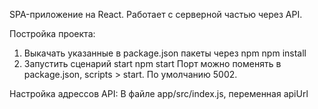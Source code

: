 SPA-приложение на React.
Работает с серверной частью через API.

Постройка проекта:
1) Выкачать указанные в package.json пакеты через npm
    npm install
2) Запустить сценарий start
    npm start
    Порт можно поменять в package.json, scripts > start. По умолчанию 5002.

Настройка адрессов API:
    В файле app/src/index.js, переменная apiUrl